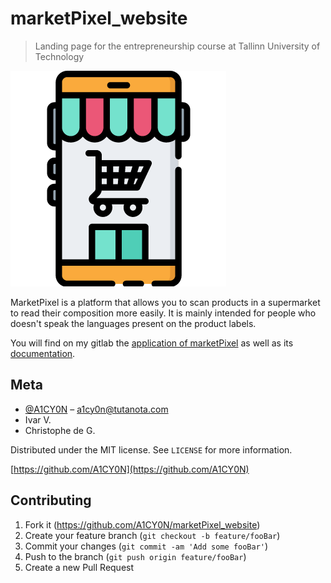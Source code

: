 # marketPixel_website

> Landing page for the entrepreneurship course at Tallinn University of Technology

![](assets/logo.png)

MarketPixel is a platform that allows you to scan products in a supermarket to read their composition more easily. It is mainly intended for people who doesn't speak the languages present on the product labels.

You will find on my gitlab the [application of marketPixel](https://gitlab.com/A1CY0N/marketpixel) as well as its [documentation](https://github.com/A1CY0N/marketPixel_doc).

## Meta

* [@A1CY0N](https://mamot.fr/@a1c0n) – a1cy0n@tutanota.com
* Ivar V.
* Christophe de G.

Distributed under the MIT license. See ``LICENSE`` for more information.

[https://github.com/A1CY0N](https://github.com/A1CY0N)

## Contributing

1. Fork it (<https://github.com/A1CY0N/marketPixel_website>)
2. Create your feature branch (`git checkout -b feature/fooBar`)
3. Commit your changes (`git commit -am 'Add some fooBar'`)
4. Push to the branch (`git push origin feature/fooBar`)
5. Create a new Pull Request